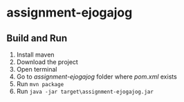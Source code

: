# assignment-ejogajog

## Build and Run
1. Install maven
2. Download the project
3. Open terminal
4. Go to *assignment-ejogajog* folder where *pom.xml* exists
5. Run ```mvn package```
6. Run ```java -jar target\assignment-ejogajog.jar```
